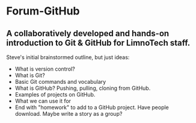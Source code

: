 # Forum-GitHub
## A collaboratively developed and hands-on introduction to Git &amp; GitHub for LimnoTech staff.

Steve's initial brainstormed outline, but just ideas:

* What is version control? 
* What is Git?
* Basic Git commands and vocabulary
* What is GitHub? Pushing, pulling, cloning from GitHub.
* Examples of projects on GitHub.
* What we can use it for
* End with "homework" to add to a GitHub project. Have people download. Maybe write a story as a group?
